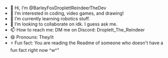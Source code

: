 - 👋 Hi, I’m @BarleyFoxDroplettReindeerTheDev
- 👀 I’m interested in coding, video games, and drawing!
- 🌱 I’m currently learning robotics stuff.
- 💞️ I’m looking to collaborate on idk. I guess ask me.
- 📫 How to reach me: DM me on Discord: Droplett_The_Reindeer
- 😄 Pronouns: They/it
- ⚡ Fun fact: You are reading the Readme of someone who doesn't have a fun fact right now ^w^"

<!---
BarleyFoxDroplettReindeerTheDev/BarleyFoxDroplettReindeerTheDev is a ✨ special ✨ repository because its `README.md` (this file) appears on your GitHub profile.
You can click the Preview link to take a look at your changes.
--->
